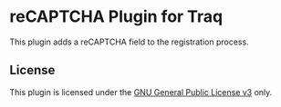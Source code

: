 reCAPTCHA Plugin for Traq
=========================

This plugin adds a reCAPTCHA field to the registration process.

License
-------

This plugin is licensed under the [GNU General Public License v3][1] only.

[1]: http://www.gnu.org/licenses/gpl-3.0.en.html
